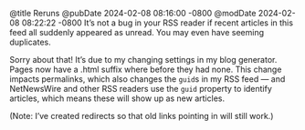 @title Reruns
@pubDate 2024-02-08 08:16:00 -0800
@modDate 2024-02-08 08:22:22 -0800
It’s not a bug in your RSS reader if recent articles in this feed all suddenly appeared as unread. You may even have seeming duplicates.

Sorry about that! It’s due to my changing settings in my blog generator. Pages now have a .html suffix where before they had none. This change impacts permalinks, which also changes the `guid`s in my RSS feed — and NetNewsWire and other RSS readers use the `guid` property to identify articles, which means these will show up as new articles.

(Note: I’ve created redirects so that old links pointing in will still work.)
